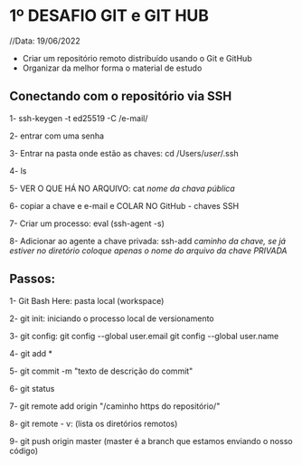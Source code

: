 # 1º DESAFIO GIT e GIT HUB

//Data: 19/06/2022
- Criar um repositório remoto distribuído usando o Git e GitHub
- Organizar da melhor forma o material de estudo

## Conectando com o repositório via SSH

   1- ssh-keygen -t ed25519 -C /e-mail/

   2- entrar com uma senha
   
   3- Entrar na pasta onde estão as chaves: cd /Users/*user*/.ssh
   
   4- ls
   
   5- VER O QUE HÁ NO ARQUIVO: cat *nome da chava pública*
   
   6- copiar a chave e e-mail e COLAR NO GitHub - chaves SSH
   
   7- Criar um processo: eval (ssh-agent -s)
   
   8- Adicionar ao agente a chave privada: ssh-add *caminho da chave, se já estiver no diretório coloque apenas o nome do arquivo da chave PRIVADA*
   
   
## Passos:
1- Git Bash Here: pasta local (workspace)

2- git init: iniciando o processo local de versionamento

3- git config: git config --global user.email
   git config --global user.name
   
4- git add *

5- git commit -m "texto de descrição do commit"

6- git status

7- git remote add origin "/caminho https do repositório/"

8- git remote - v: (lista os diretórios remotos) 

9- git push origin master (master é a branch que estamos enviando o nosso código)

